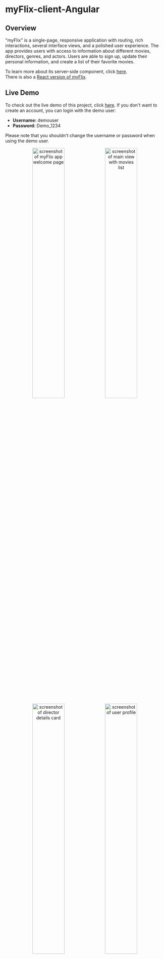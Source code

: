 # myFlix-client-Angular

## Overview
"myFlix" is a single-page, responsive application with routing, rich interactions, several interface views, and a polished user experience. The app provides users with access to information about different movies, directors, genres, and actors. Users are able to sign up, update their personal information, and create a list of their favorite movies.

To learn more about its server-side component, click [here](https://github.com/nightorb/movie_api).<br>
There is also a [React version of myFlix](https://nightorb.github.io/myFlix-client/).

## Live Demo

To check out the live demo of this project, click [here](https://nightorb.github.io/myFlix-client-Angular/). If you don't want to create an account, you can login with the demo user:

- **Username:** demouser
- **Password:** Demo_1234

Please note that you shouldn't change the username or password when using the demo user.

<div align="center">
  <img src="https://user-images.githubusercontent.com/89855337/163027909-d9002c76-ece9-41d7-acd6-f15afcb5b0c1.png"
       alt="screenshot of myFlix app welcome page"
       width=45%>
  <img src="https://user-images.githubusercontent.com/89855337/163027921-5f2cf8f4-0f40-421b-9048-f7dc42a09a17.png"
       alt="screenshot of main view with movies list"
       width=45%>
  <img src="https://user-images.githubusercontent.com/89855337/163027933-433eff17-2c6c-4c4a-8085-51788856ac76.png"
       alt="screenshot of director details card"
       width=45%>
  <img src="https://user-images.githubusercontent.com/89855337/163027928-3a97f0a8-81d3-4c26-9ed1-1e3fe7e7416e.png"
       alt="screenshot of user profile"
       width=45%>
</div>

## Built With
- Angular
- Angular Material
- TypeScript, HTML, SCSS
- Documentation generated with [TypeDoc](https://typedoc.org/)

## Key Features
- Displays a welcome view where users are able to either log in or register
- Allows authenticated users to view details about movies, genres, and directors
- Users are able to update or delete their profile
- Users are able to add/remove movies to their list of favorites

## Installation and Setup
Run `npm install` to install project dependencies.<br>
Next, install the Angular CLI by running `npm install -g @angular/cli`.

### Development server
Run `ng serve` for a dev server. Navigate to `http://localhost:4200/`. The application will automatically reload if you change any of the source files.
